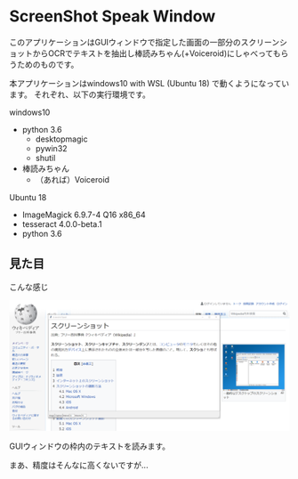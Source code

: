 # ScreenShot Speak Window

このアプリケーションはGUIウィンドウで指定した画面の一部分のスクリーンショットからOCRでテキストを抽出し棒読みちゃん(+Voiceroid)にしゃべってもらうためのものです。

本アプリケーションはwindows10 with WSL (Ubuntu 18) で動くようになっています。
それぞれ、以下の実行環境です。

windows10
- python 3.6
  - desktopmagic
  - pywin32
  - shutil
- 棒読みちゃん
  - （あれば）Voiceroid

Ubuntu 18
- ImageMagick 6.9.7-4 Q16 x86_64
- tesseract 4.0.0-beta.1
- python 3.6

## 見た目

こんな感じ

![アプリの見た目](app_image.PNG)

GUIウィンドウの枠内のテキストを読みます。

まあ、精度はそんなに高くないですが...
